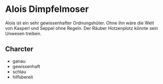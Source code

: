 # Alois Dimpfelmoser
Alois ist ein sehr gewissenhafter Ordnungshüter. Ohne ihn wäre
die Welt von Kasperl und Seppel ohne Regeln. Der Räuber 
Hotzenplotz könnte sein Unwesen treiben.
## Charcter
* ganau
* gewissenhaft
* schlau
* hilfsbereit
